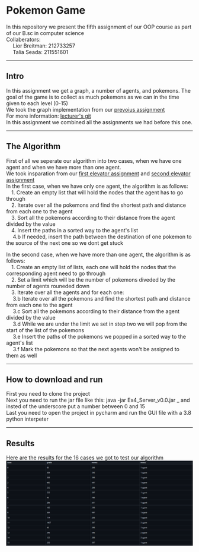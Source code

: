 # Pokemon Game
In this repository we present the fifth assignment of our OOP course as part of our B.sc in computer science </br>
Collaberators: </br>
&emsp;  Lior Breitman: 212733257 </br>
&emsp;  Talia Seada: 211551601 </br>

---------------------------------------------------
## Intro
In this assignment we get a graph, a number of agents, and pokemons. The goal of the game is to collect as much pokemons as we can in the time given to each level (0-15) </br>
We took the graph implementation from our [prevoius assignment](https://github.com/TaliaSeada/Ex3_OOP) </br>
For more information: [lecturer's git](https://github.com/benmoshe/OOP_2021/tree/main/Assignments/Ex4) </br>
In this assignment we combined all the assignments we had before this one.

----------------------------
## The Algorithm </br>
First of all we seperate our algorithm into two cases, when we have one agent and when we have more than one agent.  </br>
We took insparation from our [first elevator assignment](https://github.com/TaliaSeada/Ex0_OOP) and [second elevator assignment](https://github.com/TaliaSeada/Ex1_OOP) </br>
In the first case, when we have only one agent, the algorithm is as follows: </br>
&emsp;1. Create an empty list that will hold the nodes that the agent has to go through </br>
&emsp;2. Iterate over all the pokemons and find the shortest path and distance from each one to the agent </br>
&emsp;3. Sort all the pokemons according to their distance from the agent divided by the value </br>
&emsp;4. Insert the paths in a sorted way to the agent's list </br>
&emsp;  4.b If needed, insert the path between the destination of one pokemon to the source of the next one so we dont get stuck </br>


In the second case, when we have more than one agent, the algorithm is as follows: </br>
&emsp;1. Create an empty list of lists, each one will hold the nodes that the corresponding agent need to go through </br>
&emsp;2. Set a limit which will be the number of pokemons diveded by the number of agents rouneded down </br>
&emsp;3. Iterate over all the agents and for each one: </br>
&emsp;  3.b  Iterate over all the pokemons and find the shortest path and distance from each one to the agent </br>
&emsp;  3.c  Sort all the pokemons according to their distance from the agent divided by the value </br>
&emsp;  3.d  While we are under the limit we set in step two we will pop from the start of the list of the pokemons </br>
&emsp;  3.e  Insert the paths of the pokemons we popped in a sorted way to the agent's list </br>
&emsp;  3.f  Mark the pokemons so that the next agents won't be assigned to them as well </br>


--------------------------------------
## How to download and run </br>
First you need to clone the project </br>
Next you need to run the jar file like this: java -jar Ex4_Server_v0.0.jar _ and insted of the underscore put a number between 0 and 15 </br>
Last you need to open the project in pycharm and run the GUI file with a 3.8 python interpeter

-----------------
## Results
Here are the results for the 16 cases we got to test our algorithm
![Result](https://github.com/LiorBreitman8234/Ex4_oop/blob/master/Client/picturs/results.png)
